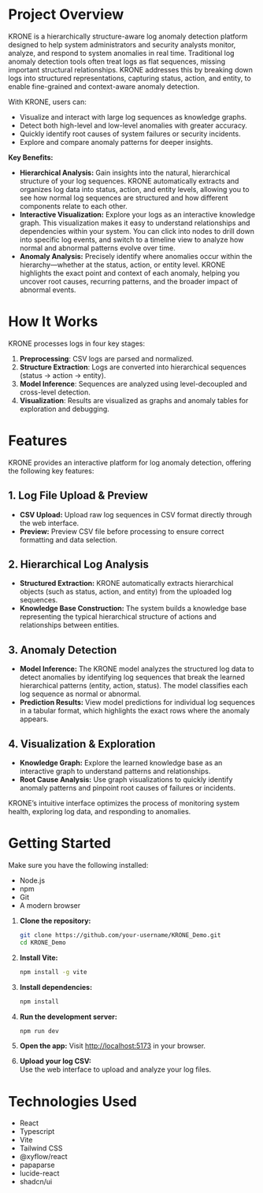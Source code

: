 # Project Overview

KRONE is a hierarchically structure-aware log anomaly detection platform designed to help system administrators and security analysts monitor, analyze, and respond to system anomalies in real time. Traditional log anomaly detection tools often treat logs as flat sequences, missing important structural relationships. KRONE addresses this by breaking down logs into structured representations, capturing status, action, and entity, to enable fine-grained and context-aware anomaly detection.

With KRONE, users can:
- Visualize and interact with large log sequences as knowledge graphs.
- Detect both high-level and low-level anomalies with greater accuracy.
- Quickly identify root causes of system failures or security incidents.
- Explore and compare anomaly patterns for deeper insights.

**Key Benefits:**
- **Hierarchical Analysis:** Gain insights into the natural, hierarchical structure of your log sequences. KRONE automatically extracts and organizes log data into status, action, and entity levels, allowing you to see how normal log sequences are structured and how different components relate to each other.
- **Interactive Visualization:** Explore your logs as an interactive knowledge graph. This visualization makes it easy to understand relationships and dependencies within your system. You can click into nodes to drill down into specific log events, and switch to a timeline view to analyze how normal and abnormal patterns evolve over time.
- **Anomaly Analysis:** Precisely identify where anomalies occur within the hierarchy—whether at the status, action, or entity level. KRONE highlights the exact point and context of each anomaly, helping you uncover root causes, recurring patterns, and the broader impact of abnormal events.

# How It Works

KRONE processes logs in four key stages:
1. **Preprocessing**: CSV logs are parsed and normalized.
2. **Structure Extraction**: Logs are converted into hierarchical sequences (status → action → entity).
3. **Model Inference**: Sequences are analyzed using level-decoupled and cross-level detection.
4. **Visualization**: Results are visualized as graphs and anomaly tables for exploration and debugging.


# Features
<!-- (TODO: Add screenshots explaining general flow) -->

KRONE provides an interactive platform for log anomaly detection, offering the following key features:
## 1. Log File Upload & Preview
- **CSV Upload:** Upload raw log sequences in CSV format directly through the web interface.
- **Preview:** Preview CSV file before processing to ensure correct formatting and data selection.

## 2. Hierarchical Log Analysis
- **Structured Extraction:** KRONE automatically extracts hierarchical objects (such as status, action, and entity) from the uploaded log sequences.
- **Knowledge Base Construction:** The system builds a knowledge base representing the typical hierarchical structure of actions and relationships between entities.

## 3. Anomaly Detection
- **Model Inference:** The KRONE model analyzes the structured log data to detect anomalies by identifying log sequences that break the learned hierarchical patterns (entity, action, status). The model classifies each log sequence as normal or abnormal.
- **Prediction Results:** View model predictions for individual log sequences in a tabular format, which highlights the exact rows where the anomaly appears.

## 4. Visualization & Exploration
- **Knowledge Graph:** Explore the learned knowledge base as an interactive graph to understand patterns and relationships.
- **Root Cause Analysis:** Use graph visualizations to quickly identify anomaly patterns and pinpoint root causes of failures or incidents.

KRONE’s intuitive interface optimizes the process of monitoring system health, exploring log data, and responding to anomalies.

# Getting Started

Make sure you have the following installed:
- Node.js
- npm
- Git
- A modern browser


1. **Clone the repository:**
   ```sh
   git clone https://github.com/your-username/KRONE_Demo.git
   cd KRONE_Demo
   ```

2. **Install Vite:**
   ```sh
   npm install -g vite
   ```

3. **Install dependencies:**
   ```sh
   npm install
   ```

4. **Run the development server:**
   ```sh
   npm run dev
   ```

5. **Open the app:**
   Visit [http://localhost:5173](http://localhost:5173) in your browser.

6. **Upload your log CSV:**  
   Use the web interface to upload and analyze your log files.

# Technologies Used
- React
- Typescript
- Vite
- Tailwind CSS
- @xyflow/react
- papaparse
- lucide-react
- shadcn/ui